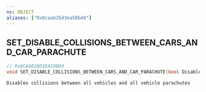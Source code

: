 ```yaml
---
ns: OBJECT
aliases: ["0x8caab2bd3ea58bd4"]
---
```

## SET_DISABLE_COLLISIONS_BETWEEN_CARS_AND_CAR_PARACHUTE

```c
// 0x8CAAB2BD3EA58BD4
void SET_DISABLE_COLLISIONS_BETWEEN_CARS_AND_CAR_PARACHUTE(bool DisableCollisions);
```

```
Disables collisions between all vehicles and all vehicle parachutes
```
